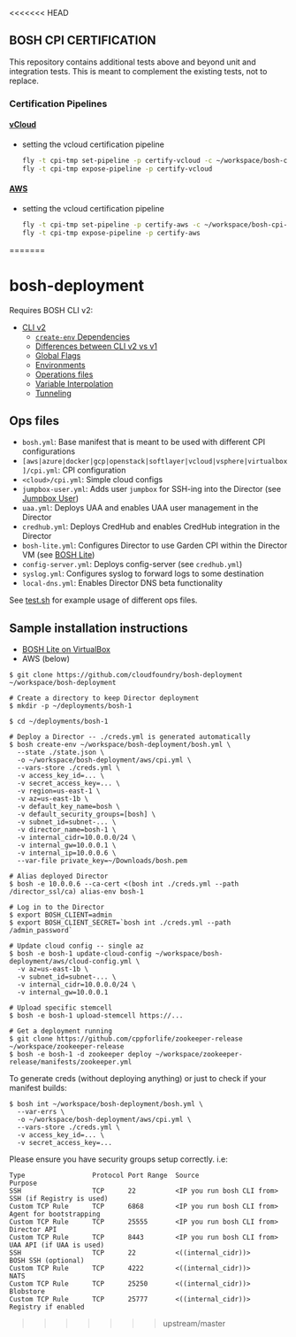 <<<<<<< HEAD
## BOSH CPI CERTIFICATION

This repository contains additional tests above and beyond unit and integration
tests. This is meant to complement the existing tests, not to replace.

### Certification Pipelines

#### [vCloud](https://bosh-cpi-tmp.ci.cf-app.com/teams/pivotal/pipelines/certify-vcloud)

* setting the vcloud certification pipeline

  ```bash
  fly -t cpi-tmp set-pipeline -p certify-vcloud -c ~/workspace/bosh-cpi-certification/vcloud/pipeline.yml --load-vars-from <( lpass show --note YOUR_CERTIFICATION_SECRETS)
  fly -t cpi-tmp expose-pipeline -p certify-vcloud
  ```

#### [AWS](https://bosh-cpi-tmp.ci.cf-app.com/teams/pivotal/pipelines/certify-aws)

* setting the vcloud certification pipeline

  ```bash
  fly -t cpi-tmp set-pipeline -p certify-aws -c ~/workspace/bosh-cpi-certification/aws/pipeline.yml --load-vars-from <( lpass show --note YOUR_CERTIFICATION_SECRETS)
  fly -t cpi-tmp expose-pipeline -p certify-aws
  ```
=======
# bosh-deployment

Requires BOSH CLI v2:

* [CLI v2](https://bosh.io/docs/cli-v2.html)
    * [`create-env` Dependencies](https://bosh.io/docs/cli-env-deps.html)
    * [Differences between CLI v2 vs v1](https://bosh.io/docs/cli-global-flags.html)
    * [Global Flags](https://bosh.io/docs/cli-global-flags.html)
    * [Environments](https://bosh.io/docs/cli-envs.html)
    * [Operations files](https://bosh.io/docs/cli-ops-files.html)
    * [Variable Interpolation](https://bosh.io/docs/cli-int.html)
    * [Tunneling](https://bosh.io/docs/cli-tunnel.html)

## Ops files

- `bosh.yml`: Base manifest that is meant to be used with different CPI configurations
- `[aws|azure|docker|gcp|openstack|softlayer|vcloud|vsphere|virtualbox]/cpi.yml`: CPI configuration
- `<cloud>/cpi.yml`: Simple cloud configs
- `jumpbox-user.yml`: Adds user `jumpbox` for SSH-ing into the Director (see [Jumpbox User](docs/jumpbox-user.md))
- `uaa.yml`: Deploys UAA and enables UAA user management in the Director
- `credhub.yml`: Deploys CredHub and enables CredHub integration in the Director
- `bosh-lite.yml`: Configures Director to use Garden CPI within the Director VM (see [BOSH Lite](docs/bosh-lite-on-vbox.md))
- `config-server.yml`: Deploys config-server (see `credhub.yml`)
- `syslog.yml`: Configures syslog to forward logs to some destination
- `local-dns.yml`: Enables Director DNS beta functionality

See [test.sh](test.sh) for example usage of different ops files.

## Sample installation instructions

* [BOSH Lite on VirtualBox](docs/bosh-lite-on-vbox.md)
* AWS (below)

```
$ git clone https://github.com/cloudfoundry/bosh-deployment ~/workspace/bosh-deployment

# Create a directory to keep Director deployment
$ mkdir -p ~/deployments/bosh-1

$ cd ~/deployments/bosh-1

# Deploy a Director -- ./creds.yml is generated automatically
$ bosh create-env ~/workspace/bosh-deployment/bosh.yml \
  --state ./state.json \
  -o ~/workspace/bosh-deployment/aws/cpi.yml \
  --vars-store ./creds.yml \
  -v access_key_id=... \
  -v secret_access_key=... \
  -v region=us-east-1 \
  -v az=us-east-1b \
  -v default_key_name=bosh \
  -v default_security_groups=[bosh] \
  -v subnet_id=subnet-... \
  -v director_name=bosh-1 \
  -v internal_cidr=10.0.0.0/24 \
  -v internal_gw=10.0.0.1 \
  -v internal_ip=10.0.0.6 \
  --var-file private_key=~/Downloads/bosh.pem

# Alias deployed Director
$ bosh -e 10.0.0.6 --ca-cert <(bosh int ./creds.yml --path /director_ssl/ca) alias-env bosh-1

# Log in to the Director
$ export BOSH_CLIENT=admin
$ export BOSH_CLIENT_SECRET=`bosh int ./creds.yml --path /admin_password`

# Update cloud config -- single az
$ bosh -e bosh-1 update-cloud-config ~/workspace/bosh-deployment/aws/cloud-config.yml \
  -v az=us-east-1b \
  -v subnet_id=subnet-... \
  -v internal_cidr=10.0.0.0/24 \
  -v internal_gw=10.0.0.1

# Upload specific stemcell
$ bosh -e bosh-1 upload-stemcell https://...

# Get a deployment running
$ git clone https://github.com/cppforlife/zookeeper-release ~/workspace/zookeeper-release
$ bosh -e bosh-1 -d zookeeper deploy ~/workspace/zookeeper-release/manifests/zookeeper.yml
```

To generate creds (without deploying anything) or just to check if your manifest builds:

```
$ bosh int ~/workspace/bosh-deployment/bosh.yml \
  --var-errs \
  -o ~/workspace/bosh-deployment/aws/cpi.yml \
  --vars-store ./creds.yml \
  -v access_key_id=... \
  -v secret_access_key=...
```

Please ensure you have security groups setup correctly. i.e:

```
Type                 Protocol Port Range  Source                     Purpose
SSH                  TCP      22          <IP you run bosh CLI from> SSH (if Registry is used)
Custom TCP Rule      TCP      6868        <IP you run bosh CLI from> Agent for bootstrapping
Custom TCP Rule      TCP      25555       <IP you run bosh CLI from> Director API
Custom TCP Rule      TCP      8443        <IP you run bosh CLI from> UAA API (if UAA is used)
SSH                  TCP      22          <((internal_cidr))>        BOSH SSH (optional)
Custom TCP Rule      TCP      4222        <((internal_cidr))>        NATS
Custom TCP Rule      TCP      25250       <((internal_cidr))>        Blobstore
Custom TCP Rule      TCP      25777       <((internal_cidr))>        Registry if enabled
```
>>>>>>> upstream/master
